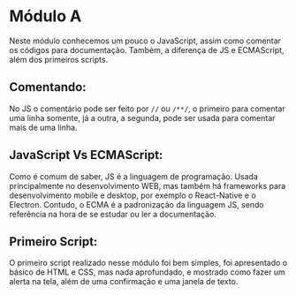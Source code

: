 # Módulo A

Neste módulo conhecemos um pouco o JavaScript, assim como comentar os códigos para documentação. Também, a diferença de JS e ECMAScript, além dos primeiros scripts.

## Comentando:

No JS o comentário pode ser feito por `//` ou `/**/`, o primeiro para comentar uma linha somente, já a outra, a segunda, pode ser usada para comentar mais de uma linha.

## JavaScript Vs ECMAScript:

Como é comum de saber, JS é a linguagem de programação. Usada principalmente no desenvolvimento WEB, mas também há frameworks para desenvolvimento mobile e desktop, por exemplo o React-Native e o Electron. Contudo, o ECMA é a padronização da linguagem JS, sendo referência na hora de se estudar ou ler a documentação.

## Primeiro Script:

O primeiro script realizado nesse módulo foi bem simples, foi apresentado o básico de HTML e CSS, mas nada aprofundado, e mostrado como fazer um alerta na tela, além de uma confirmação e uma janela de texto.
